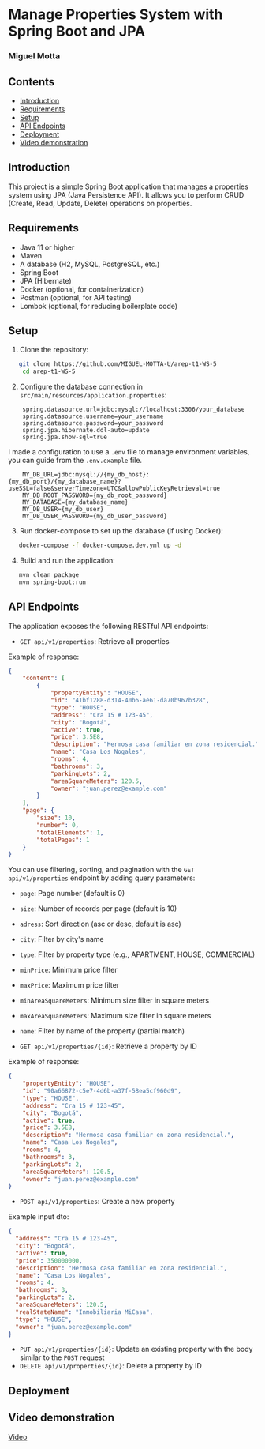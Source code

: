 # Manage Properties System with Spring Boot and JPA
### Miguel Motta

## Contents
- [Introduction](#introduction)
- [Requirements](#requirements)
- [Setup](#setup)
- [API Endpoints](#api-endpoints)
- [Deployment](#deployment)
- [Video demonstration](#video-demonstration)

## Introduction

This project is a simple Spring Boot application that manages a properties system using JPA 
(Java Persistence API). It allows you to perform CRUD (Create, Read, Update, Delete) 
operations on properties.

## Requirements
- Java 11 or higher
- Maven
- A database (H2, MySQL, PostgreSQL, etc.)
- Spring Boot
- JPA (Hibernate)
- Docker (optional, for containerization)
- Postman (optional, for API testing)
- Lombok (optional, for reducing boilerplate code)

## Setup
1. Clone the repository:
```bash
   git clone https://github.com/MIGUEL-MOTTA-U/arep-t1-WS-5
    cd arep-t1-WS-5
```

2. Configure the database connection in `src/main/resources/application.properties`:
```properties
    spring.datasource.url=jdbc:mysql://localhost:3306/your_database
    spring.datasource.username=your_username
    spring.datasource.password=your_password
    spring.jpa.hibernate.ddl-auto=update
    spring.jpa.show-sql=true
```

I made a configuration to use a `.env` file to manage environment variables, you can guide from the `.env.example` file.
````dotenv
    MY_DB_URL=jdbc:mysql://{my_db_host}:{my_db_port}/{my_database_name}?useSSL=false&serverTimezone=UTC&allowPublicKeyRetrieval=true
    MY_DB_ROOT_PASSWORD={my_db_root_password}
    MY_DATABASE={my_database_name}
    MY_DB_USER={my_db_user}
    MY_DB_USER_PASSWORD={my_db_user_password}
````
3. Run docker-compose to set up the database (if using Docker):
```bash
   docker-compose -f docker-compose.dev.yml up -d
```

4. Build and run the application:
```bash
   mvn clean package
   mvn spring-boot:run
```

## API Endpoints
The application exposes the following RESTful API endpoints:
- `GET api/v1/properties`: Retrieve all properties

Example of response:
```json
{
    "content": [
        {
            "propertyEntity": "HOUSE",
            "id": "41bf1288-d314-40b6-ae61-da70b967b328",
            "type": "HOUSE",
            "address": "Cra 15 # 123-45",
            "city": "Bogotá",
            "active": true,
            "price": 3.5E8,
            "description": "Hermosa casa familiar en zona residencial.",
            "name": "Casa Los Nogales",
            "rooms": 4,
            "bathrooms": 3,
            "parkingLots": 2,
            "areaSquareMeters": 120.5,
            "owner": "juan.perez@example.com"
        }
    ],
    "page": {
        "size": 10,
        "number": 0,
        "totalElements": 1,
        "totalPages": 1
    }
}
```

You can use filtering, sorting, and pagination with the `GET api/v1/properties` endpoint by adding query parameters:

- `page`: Page number (default is 0)
- `size`: Number of records per page (default is 10)
- `adress`: Sort direction (asc or desc, default is asc)
- `city`: Filter by city's name
- `type`: Filter by property type (e.g., APARTMENT, HOUSE, COMMERCIAL)
- `minPrice`: Minimum price filter
- `maxPrice`: Maximum price filter
- `minAreaSquareMeters`: Minimum size filter in square meters
- `maxAreaSquareMeters`: Maximum size filter in square meters
- `name`: Filter by name of the property (partial match)



- `GET api/v1/properties/{id}`: Retrieve a property by ID

Example of response:
````json
{
    "propertyEntity": "HOUSE",
    "id": "90a66872-c5e7-4d6b-a37f-58ea5cf960d9",
    "type": "HOUSE",
    "address": "Cra 15 # 123-45",
    "city": "Bogotá",
    "active": true,
    "price": 3.5E8,
    "description": "Hermosa casa familiar en zona residencial.",
    "name": "Casa Los Nogales",
    "rooms": 4,
    "bathrooms": 3,
    "parkingLots": 2,
    "areaSquareMeters": 120.5,
    "owner": "juan.perez@example.com"
}
````

- `POST api/v1/properties`: Create a new property

Example input dto:
```json
{
  "address": "Cra 15 # 123-45",
  "city": "Bogotá",
  "active": true,
  "price": 350000000,
  "description": "Hermosa casa familiar en zona residencial.",
  "name": "Casa Los Nogales",
  "rooms": 4,
  "bathrooms": 3,
  "parkingLots": 2,
  "areaSquareMeters": 120.5,
  "realStateName": "Inmobiliaria MiCasa",
  "type": "HOUSE",
  "owner": "juan.perez@example.com"
}
```

- `PUT api/v1/properties/{id}`: Update an existing property with the body similar to the `POST` request
- `DELETE api/v1/properties/{id}`: Delete a property by ID

## Deployment



## Video demonstration

[Video](https://www.youtube.com/)